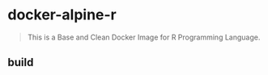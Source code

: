 # docker-alpine-r

> This is a Base and Clean Docker Image for R Programming Language.

## build

```Bash

```